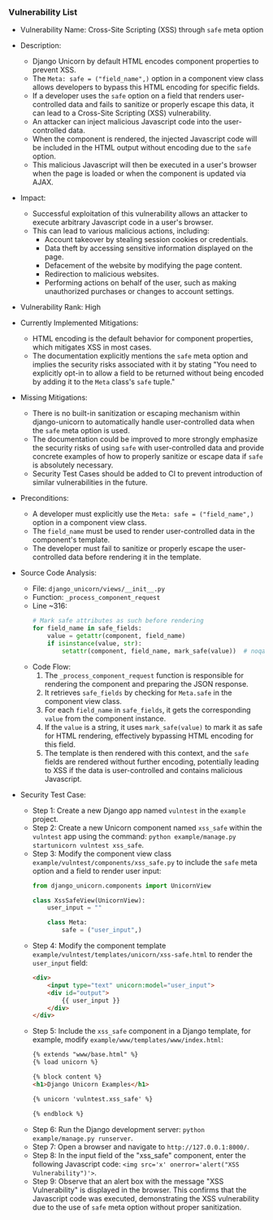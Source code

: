 ### Vulnerability List

- Vulnerability Name: Cross-Site Scripting (XSS) through `safe` meta option

- Description:
    - Django Unicorn by default HTML encodes component properties to prevent XSS.
    - The `Meta: safe = ("field_name",)` option in a component view class allows developers to bypass this HTML encoding for specific fields.
    - If a developer uses the `safe` option on a field that renders user-controlled data and fails to sanitize or properly escape this data, it can lead to a Cross-Site Scripting (XSS) vulnerability.
    - An attacker can inject malicious Javascript code into the user-controlled data.
    - When the component is rendered, the injected Javascript code will be included in the HTML output without encoding due to the `safe` option.
    - This malicious Javascript will then be executed in a user's browser when the page is loaded or when the component is updated via AJAX.

- Impact:
    - Successful exploitation of this vulnerability allows an attacker to execute arbitrary Javascript code in a user's browser.
    - This can lead to various malicious actions, including:
        - Account takeover by stealing session cookies or credentials.
        - Data theft by accessing sensitive information displayed on the page.
        - Defacement of the website by modifying the page content.
        - Redirection to malicious websites.
        - Performing actions on behalf of the user, such as making unauthorized purchases or changes to account settings.

- Vulnerability Rank: High

- Currently Implemented Mitigations:
    - HTML encoding is the default behavior for component properties, which mitigates XSS in most cases.
    - The documentation explicitly mentions the `safe` meta option and implies the security risks associated with it by stating "You need to explicitly opt-in to allow a field to be returned without being encoded by adding it to the `Meta` class's `safe` tuple."

- Missing Mitigations:
    - There is no built-in sanitization or escaping mechanism within django-unicorn to automatically handle user-controlled data when the `safe` meta option is used.
    - The documentation could be improved to more strongly emphasize the security risks of using `safe` with user-controlled data and provide concrete examples of how to properly sanitize or escape data if `safe` is absolutely necessary.
    - Security Test Cases should be added to CI to prevent introduction of similar vulnerabilities in the future.

- Preconditions:
    - A developer must explicitly use the `Meta: safe = ("field_name",)` option in a component view class.
    - The `field_name` must be used to render user-controlled data in the component's template.
    - The developer must fail to sanitize or properly escape the user-controlled data before rendering it in the template.

- Source Code Analysis:
    - File: `django_unicorn/views/__init__.py`
    - Function: `_process_component_request`
    - Line ~316:
        ```python
        # Mark safe attributes as such before rendering
        for field_name in safe_fields:
            value = getattr(component, field_name)
            if isinstance(value, str):
                setattr(component, field_name, mark_safe(value))  # noqa: S308
        ```
    - Code Flow:
        1. The `_process_component_request` function is responsible for rendering the component and preparing the JSON response.
        2. It retrieves `safe_fields` by checking for `Meta.safe` in the component view class.
        3. For each `field_name` in `safe_fields`, it gets the corresponding `value` from the component instance.
        4. If the `value` is a string, it uses `mark_safe(value)` to mark it as safe for HTML rendering, effectively bypassing HTML encoding for this field.
        5. The template is then rendered with this context, and the `safe` fields are rendered without further encoding, potentially leading to XSS if the data is user-controlled and contains malicious Javascript.

- Security Test Case:
    - Step 1: Create a new Django app named `vulntest` in the `example` project.
    - Step 2: Create a new Unicorn component named `xss_safe` within the `vulntest` app using the command: `python example/manage.py startunicorn vulntest xss_safe`.
    - Step 3: Modify the component view class `example/vulntest/components/xss_safe.py` to include the `safe` meta option and a field to render user input:
        ```python
        from django_unicorn.components import UnicornView

        class XssSafeView(UnicornView):
            user_input = ""

            class Meta:
                safe = ("user_input",)
        ```
    - Step 4: Modify the component template `example/vulntest/templates/unicorn/xss-safe.html` to render the `user_input` field:
        ```html
        <div>
            <input type="text" unicorn:model="user_input">
            <div id="output">
                {{ user_input }}
            </div>
        </div>
        ```
    - Step 5: Include the `xss_safe` component in a Django template, for example, modify `example/www/templates/www/index.html`:
        ```html
        {% extends "www/base.html" %}
        {% load unicorn %}

        {% block content %}
        <h1>Django Unicorn Examples</h1>

        {% unicorn 'vulntest.xss_safe' %}

        {% endblock %}
        ```
    - Step 6: Run the Django development server: `python example/manage.py runserver`.
    - Step 7: Open a browser and navigate to `http://127.0.0.1:8000/`.
    - Step 8: In the input field of the "xss_safe" component, enter the following Javascript code: `<img src='x' onerror='alert("XSS Vulnerability")'>`.
    - Step 9: Observe that an alert box with the message "XSS Vulnerability" is displayed in the browser. This confirms that the Javascript code was executed, demonstrating the XSS vulnerability due to the use of `safe` meta option without proper sanitization.

